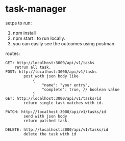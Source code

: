 ﻿# task-manager

setps to run:
1. npm install
2. npm start : to run locally.
3. you can easily see the outcomes using postman.

routes:

    GET: http://localhost:3000/api/v1/tasks 
        retrun all task.
    POST: http://localhost:3000/api/v1/tasks 
            post woth json body like 
                {
                    "name": "your entry",
                    "complete": true, // boolean value
                }
    GET: http://localhost:3000/api/v1/tasks/id
            return single task matches with id.
    
    PATCH: http://localhost:3000/api/v1/tasks/id 
            send with json body
            return patched task.
        
    DELETE: http://localhost:3000/api/v1/tasks/id
            delete the task with id
            
